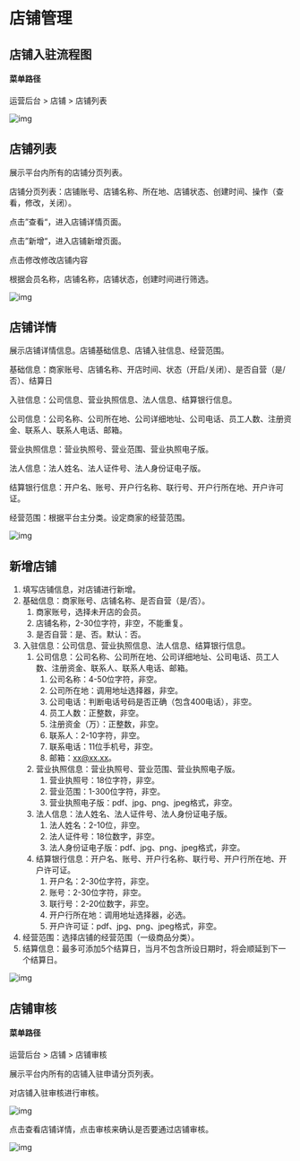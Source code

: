 # 店铺管理

## 店铺入驻流程图

#### 菜单路径

运营后台 > 店铺 > 店铺列表

![img](https://docs.pickmall.cn/help/images/%E5%BA%97%E9%93%BA%E5%85%A5%E9%A9%BB-%E6%B5%81%E7%A8%8B%E5%9B%BE.png)

## 店铺列表

展示平台内所有的店铺分页列表。

店铺分页列表：店铺账号、店铺名称、所在地、店铺状态、创建时间、操作（查看，修改，关闭）。

点击”查看“，进入店铺详情页面。

点击”新增“，进入店铺新增页面。

点击修改修改店铺内容

根据会员名称，店铺名称，店铺状态，创建时间进行筛选。

![img](https://docs.pickmall.cn/help/images/%E5%BA%97%E9%93%BA%E5%88%97%E8%A1%A8.png)

## 店铺详情

展示店铺详情信息。店铺基础信息、店铺入驻信息、经营范围。

基础信息：商家账号、店铺名称、开店时间、状态（开启/关闭）、是否自营（是/否）、结算日

入驻信息：公司信息、营业执照信息、法人信息、结算银行信息。

公司信息：公司名称、公司所在地、公司详细地址、公司电话、员工人数、注册资金、联系人、联系人电话、邮箱。

营业执照信息：营业执照号、营业范围、营业执照电子版。

法人信息：法人姓名、法人证件号、法人身份证电子版。

结算银行信息：开户名、账号、开户行名称、联行号、开户行所在地、开户许可证。

经营范围：根据平台主分类。设定商家的经营范围。

![img](https://docs.pickmall.cn/help/images/%E5%BA%97%E9%93%BA%E8%AF%A6%E6%83%85.png)

## 新增店铺

1. 填写店铺信息，对店铺进行新增。
2. 基础信息：商家账号、店铺名称、是否自营（是/否）。
   1. 商家账号，选择未开店的会员。
   2. 店铺名称，2-30位字符，非空，不能重复。
   3. 是否自营：是、否。默认：否。
3. 入驻信息：公司信息、营业执照信息、法人信息、结算银行信息。
   1. 公司信息：公司名称、公司所在地、公司详细地址、公司电话、员工人数、注册资金、联系人、联系人电话、邮箱。
      1. 公司名称：4-50位字符，非空。
      2. 公司所在地：调用地址选择器，非空。
      3. 公司电话：判断电话号码是否正确（包含400电话），非空。
      4. 员工人数：正整数，非空。
      5. 注册资金（万）：正整数，非空。
      6. 联系人：2-10字符，非空。
      7. 联系电话：11位手机号，非空。
      8. 邮箱：xx@xx.xx。
   2. 营业执照信息：营业执照号、营业范围、营业执照电子版。
      1. 营业执照号：18位字符，非空。
      2. 营业范围：1-300位字符，非空。
      3. 营业执照电子版：pdf、jpg、png、jpeg格式，非空。
   3. 法人信息：法人姓名、法人证件号、法人身份证电子版。
      1. 法人姓名：2-10位，非空。
      2. 法人证件号：18位数字，非空。
      3. 法人身份证电子版：pdf、jpg、png、jpeg格式，非空。
   4. 结算银行信息：开户名、账号、开户行名称、联行号、开户行所在地、开户许可证。
      1. 开户名：2-30位字符，非空。
      2. 账号：2-30位字符，非空。
      3. 联行号：2-20位数字，非空。
      4. 开户行所在地：调用地址选择器，必选。
      5. 开户许可证：pdf、jpg、png、jpeg格式，非空。
4. 经营范围：选择店铺的经营范围（一级商品分类）。
5. 结算信息：最多可添加5个结算日，当月不包含所设日期时，将会顺延到下一个结算日。

![img](https://docs.pickmall.cn/help/images/%E5%BA%97%E9%93%BA%E6%B7%BB%E5%8A%A0.png)

## 店铺审核

#### 菜单路径

运营后台 > 店铺 > 店铺审核

展示平台内所有的店铺入驻申请分页列表。

对店铺入驻审核进行审核。

![img](https://docs.pickmall.cn/help/images/%E5%BA%97%E9%93%BA%E5%AE%A1%E6%A0%B8.png)

点击查看店铺详情，点击审核来确认是否要通过店铺审核。

![img](https://docs.pickmall.cn/help/images/%E5%BA%97%E9%93%BA%E5%AE%A1%E6%A0%B8%E9%80%89%E6%8B%A9.png)
